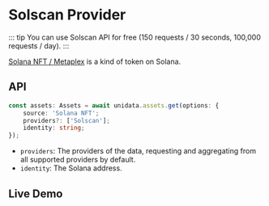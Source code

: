 # Solscan Provider

<Logos type="Assets" :names="['Solana', 'Solscan']" />

::: tip
You can use Solscan API for free (150 requests / 30 seconds, 100,000 requests / day).
:::

[Solana NFT / Metaplex](https://docs.metaplex.com/) is a kind of token on Solana.

## API

```ts
const assets: Assets = await unidata.assets.get(options: {
    source: 'Solana NFT';
    providers?: ['Solscan'];
    identity: string;
});
```

-   `providers`: The providers of the data, requesting and aggregating from all supported providers by default.
-   `identity`: The Solana address.

## Live Demo

<Assets :source="'Solana NFT'" :providers="['Solscan']" :defaultIdentity="'EoCqmJ6xNQmZKYsic9PSgxxQzqZREjmhNFnkNqxoc8pp'" />
